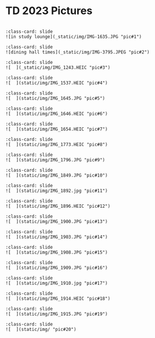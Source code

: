 # TD 2023 Pictures 

<div id="slideshow"> 

```{include} _static/buttons.html
```

```{card} 
:class-card: slide
![in study lounge](_static/img/IMG-1635.JPG "pic#1")
```

```{card} 
:class-card: slide
![dining hall times](_static/img/IMG-3795.JPEG "pic#2")
```

```{card} 
:class-card: slide
![  ](_static/img/IMG_1243.HEIC "pic#3")
```

```{card} 
:class-card: slide
![  ](static/img/IMG_1537.HEIC "pic#4")
```

```{card} 
:class-card: slide
![  ](static/img/IMG_1645.JPG "pic#5")
```

```{card} 
:class-card: slide
![  ](static/img/IMG_1646.HEIC "pic#6")
```

```{card} 
:class-card: slide
![  ](static/img/IMG_1654.HEIC "pic#7")
```

```{card} 
:class-card: slide
![  ](static/img/IMG_1773.HEIC "pic#8")
```

```{card} 
:class-card: slide
![  ](static/img/IMG_1796.JPG "pic#9")
```

```{card} 
:class-card: slide
![  ](static/img/IMG_1849.JPG "pic#10")
```

```{card} 
:class-card: slide
![  ](static/img/IMG_1892.jpg "pic#11")
```

```{card} 
:class-card: slide
![  ](static/img/IMG_1896.HEIC "pic#12")
```

```{card} 
:class-card: slide
![  ](static/img/IMG_1900.JPG "pic#13")
```

```{card} 
:class-card: slide
![  ](static/img/IMG_1903.JPG "pic#14")
```

```{card} 
:class-card: slide
![  ](static/img/IMG_1908.JPG "pic#15")
```

```{card} 
:class-card: slide
![  ](static/img/IMG_1909.JPG "pic#16")
```

```{card} 
:class-card: slide
![  ](static/img/IMG_1910.jpg "pic#17")
```

```{card} 
:class-card: slide
![  ](static/img/IMG_1914.HEIC "pic#18")
```

```{card} 
:class-card: slide
![  ](static/img/IMG_1915.JPG "pic#19")
```

```{card} 
:class-card: slide
![  ](static/img/ "pic#20")
```

</div>